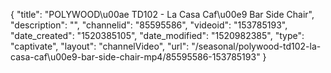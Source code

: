 {
    "title": "POLYWOOD\u00ae TD102 - La Casa Caf\u00e9 Bar Side Chair",
    "description": "",
    "channelid": "85595586",
    "videoid": "153785193",
    "date_created": "1520385105",
    "date_modified": "1520982385",
    "type": "captivate",
    "layout": "channelVideo",
    "url": "\/seasonal\/polywood-td102-la-casa-caf\u00e9-bar-side-chair-mp4\/85595586-153785193"
}